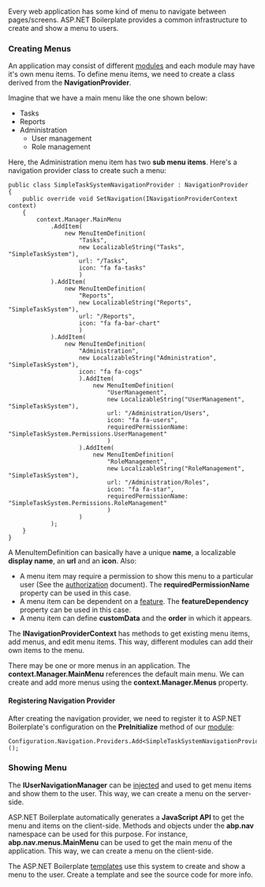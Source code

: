 Every web application has some kind of menu to navigate between pages/screens.
ASP.NET Boilerplate provides a common infrastructure to create and show
a menu to users.

### Creating Menus

An application may consist of different
[modules](/Pages/Documents/Module-System) and each module may have it's
own menu items. To define menu items, we need to create a class derived
from the **NavigationProvider**.

Imagine that we have a main menu like the one shown below:

-   Tasks
-   Reports
-   Administration
    -   User management
    -   Role management

Here, the Administration menu item has two **sub menu items**. Here's a
navigation provider class to create such a menu:

    public class SimpleTaskSystemNavigationProvider : NavigationProvider
    {
        public override void SetNavigation(INavigationProviderContext context)
        {
            context.Manager.MainMenu
                .AddItem(
                    new MenuItemDefinition(
                        "Tasks",
                        new LocalizableString("Tasks", "SimpleTaskSystem"),
                        url: "/Tasks",
                        icon: "fa fa-tasks"
                        )
                ).AddItem(
                    new MenuItemDefinition(
                        "Reports",
                        new LocalizableString("Reports", "SimpleTaskSystem"),
                        url: "/Reports",
                        icon: "fa fa-bar-chart"
                        )
                ).AddItem(
                    new MenuItemDefinition(
                        "Administration",
                        new LocalizableString("Administration", "SimpleTaskSystem"),
                        icon: "fa fa-cogs"
                        ).AddItem(
                            new MenuItemDefinition(
                                "UserManagement",
                                new LocalizableString("UserManagement", "SimpleTaskSystem"),
                                url: "/Administration/Users",
                                icon: "fa fa-users",
                                requiredPermissionName: "SimpleTaskSystem.Permissions.UserManagement"
                                )
                        ).AddItem(
                            new MenuItemDefinition(
                                "RoleManagement",
                                new LocalizableString("RoleManagement", "SimpleTaskSystem"),
                                url: "/Administration/Roles",
                                icon: "fa fa-star",
                                requiredPermissionName: "SimpleTaskSystem.Permissions.RoleManagement"
                                )
                        )
                );
        }
    }

A MenuItemDefinition can basically have a unique **name**, a localizable
**display name**, an **url** and an **icon**. Also:

-   A menu item may require a permission to show this menu to a
    particular user (See the [authorization](/Pages/Documents/Authorization)
    document). The **requiredPermissionName** property can be used in this
    case.
-   A menu item can be dependent on a
    [feature](/Pages/Documents/Feature-Management).
    The **featureDependency** property can be used in this case.
-   A menu item can define **customData** and the **order** in which it appears.

The **INavigationProviderContext** has methods to get existing menu items,
add menus, and edit menu items. This way, different modules can add their own items
to the menu.

There may be one or more menus in an application.
The **context.Manager.MainMenu** references the default main menu. We can
create and add more menus using the **context.Manager.Menus** property.

#### Registering Navigation Provider

After creating the navigation provider, we need to register it to ASP.NET
Boilerplate's configuration on the **PreInitialize** method of our
[module](/Pages/Documents/Module-System):

    Configuration.Navigation.Providers.Add<SimpleTaskSystemNavigationProvider>(); 

### Showing Menu

The **IUserNavigationManager** can be
[injected](/Pages/Documents/Dependency-Injection) and used to get menu
items and show them to the user. This way, we can create a menu on the server-side.

ASP.NET Boilerplate automatically generates a **JavaScript API** to get the
menu and items on the client-side. Methods and objects under the **abp.nav**
namespace can be used for this purpose. For instance,
**abp.nav.menus.MainMenu** can be used to get the main menu of the
application. This way, we can create a menu on the client-side.

The ASP.NET Boilerplate [templates](/Templates) use this system to create
and show a menu to the user. Create a template and see the source code
for more info.
